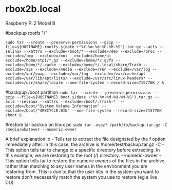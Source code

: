 # rbox2b.local
Raspberry Pi 2 Mobel B

#backpup rootfs "/" 

`sudo tar --create --preserve-permissions --gzip --file=${HOSTNAME}.rootfs.$(date +"%Y-%m-%d-%H-%M-%S").tar.gz --acls --selinux --xattrs --exclude=/boot/* --exclude=/dev --exclude=/proc --exclude=/tmp --exclude=/mnt --exclude=/home/pi --exclude=/home/stpi/*.gz --exclude=/home/*/.gvfs --exclude=/home/*/.cache --exclude=/home/*/.local/share/Trash --exclude=/sys --exclude=/media --exclude=/run --exclude=/var/log --exclude=/var/swap --exclude=/var/log --exclude=/var/cache/apt  --exclude=/var/lib/apt/lists/ --exclude=/usr/src/linux-headers* --exclude=/usr/share/locale --one-file-system --record-size=715776K / &`

#backpup /boot partition
`sudo tar --create --preserve-permissions --gzip --file=${HOSTNAME}.boot.$(date +"%Y-%m-%d-%H-%M-%S").tar.gz --acls --selinux --xattrs --exclude=/boot/.Trash-*  --exclude=/boot/"System Volume Information" --exclude=/boot/"$RECYCLE.BIN" --one-file-system --record-size=715776K /boot &`

#restore tar backup on linux pc
`sudo tar -xvpzf /path/to/backup.tar.gz -C /media/whatever --numeric-owner`

A brief explanation:
x - Tells tar to extract the file designated by the f option immediately after. In this case, the archive is /home/test/backup.tar.gz
-C <directory> - This option tells tar to change to a specific directory before extracting. In this example, we are restoring to the root (/) directory.
--numeric-owner - This option tells tar to restore the numeric owners of the files in the archive, rather than matching to any user names in the environment you are restoring from. This is due to that the user id:s in the system you want to restore don't necessarily match the system you use to restore (eg a live CD).
